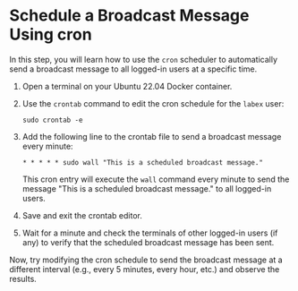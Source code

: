 # Schedule a Broadcast Message Using cron

In this step, you will learn how to use the `cron` scheduler to automatically send a broadcast message to all logged-in users at a specific time.

1. Open a terminal on your Ubuntu 22.04 Docker container.

2. Use the `crontab` command to edit the cron schedule for the `labex` user:

   ```
   sudo crontab -e
   ```

3. Add the following line to the crontab file to send a broadcast message every minute:

   ```
   * * * * * sudo wall "This is a scheduled broadcast message."
   ```

   This cron entry will execute the `wall` command every minute to send the message "This is a scheduled broadcast message." to all logged-in users.

4. Save and exit the crontab editor.

5. Wait for a minute and check the terminals of other logged-in users (if any) to verify that the scheduled broadcast message has been sent.

Now, try modifying the cron schedule to send the broadcast message at a different interval (e.g., every 5 minutes, every hour, etc.) and observe the results.
